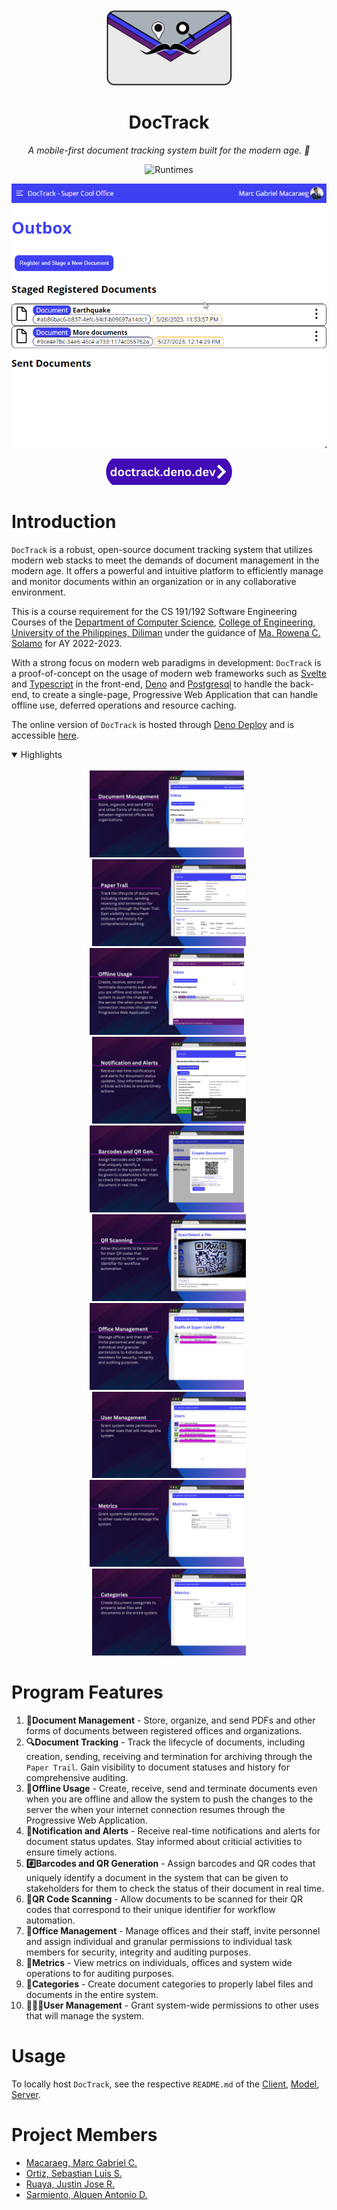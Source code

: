 <div align="center">

<img alt="DocTrack Logo" src="client/src/assets/icons/doctrack.svg" width="200" />

# DocTrack 

*A mobile-first document tracking system built for the modern age. 🚀*

![Runtimes](https://skillicons.dev/icons?i=svelte,ts,deno,postgres,html,css,&theme=light)

![Operation](docs/Operation.gif)

<a href="https://doctrack.deno.dev/">
    <img alt="Link to Website" src="./docs/web-anchor.png" width="40%"/>
</a>

</div>

# Introduction

`DocTrack` is a robust, open-source document tracking system that utilizes modern web stacks to meet the demands of document management in the modern age. It offers a powerful and intuitive platform to efficiently manage and monitor documents within an organization or in any collaborative environment.

This is a course requirement for the CS 191/192 Software Engineering Courses of the [Department of Computer Science][dcs], [College of Engineering][coe], [University of the Philippines, Diliman][upd] under the guidance of [Ma. Rowena C. Solamo](https://dcs.upd.edu.ph/people/rowena-solamo/) for AY 2022-2023.

With a strong focus on modern web paradigms in development: `DocTrack` is a proof-of-concept on the usage of modern web frameworks such as [Svelte][svelte] and [Typescript][ts] in the front-end, [Deno][deno] and [Postgresql][pgsql] to handle the back-end, to create a single-page, Progressive Web Application that can handle offline use, deferred operations and resource caching.

The online version of `DocTrack` is hosted through [Deno Deploy][denodeploy] and is accessible [here][dtrack].

[dtrack]: https://doctrack.deno.dev/
[dcs]: https://dcs.upd.edu.ph/
[coe]: https://coe.upd.edu.ph/
[upd]: https://upd.edu.ph/
[svelte]: https://svelte.dev/
[ts]: https://www.typescriptlang.org/
[deno]: https://deno.com/
[denodeploy]: https://deno.com/deploy/
[pgsql]: https://www.postgresql.org/

<details open>
    <summary>
        Highlights
    </summary>
    <br />
    <div align="center">
        <img width="49%" src="./docs/features/doc-man.png" alt="doc-man" /> 
        &nbsp;
        <img width="49%" src="./docs/features/paper-trail.png" alt="paper-trail" /> 
    </div>
    <div align="center">
        <img width="49%" src="./docs/features/offline-usage.png" alt="ofline-usage" /> 
        &nbsp;
        <img width="49%" src="./docs/features/notifs-alert.png" alt="notifs-alert" /> 
    </div>
    <div align="center">
        <img width="49%" src="./docs/features/barcode-qr.png" alt="barcode-qr" /> 
        &nbsp;
        <img width="49%" src="./docs/features/qr-scan.png" alt="qr-scan" /> 
    </div>
    <div align="center">
        <img width="49%" src="./docs/features/office-man.png" alt="office-man" /> 
        &nbsp;
        <img width="49%" src="./docs/features/user-man.png" alt="user-man" /> 
    </div>
    <div align="center">
        <img width="49%" src="./docs/features/metrics.png" alt="metrics" /> 
        &nbsp;
        <img width="49%" src="./docs/features/categories.png" alt="categories" /> 
    </div>
</details>

# Program Features

1. **📄Document Management** - Store, organize, and send PDFs and other forms of documents between registered offices and organizations.
2. **🔍Document Tracking** - Track the lifecycle of documents, including creation, sending, receiving and termination for archiving through the `Paper Trail`. Gain visibility to document statuses and history for comprehensive auditing.
3. **🔁Offline Usage** - Create, receive, send and terminate documents even when you are offline and allow the system to push the changes to the server the when your internet connection resumes through the Progressive Web Application.
4. **🔔Notification and Alerts** - Receive real-time notifications and alerts for document status updates. Stay informed about criticial activities to ensure timely actions.
5. **#️⃣Barcodes and QR Generation** - Assign barcodes and QR codes that uniquely identify a document in the system that can be given to stakeholders for them to check the status of their document in real time.
6. **📸QR Code Scanning** - Allow documents to be scanned for their QR codes that correspond to their unique identifier for workflow automation.
7. **💼Office Management** - Manage offices and their staff, invite personnel and assign individual and granular permissions to individual task members for security, integrity and auditing purposes.
8. **📶Metrics** - View metrics on individuals, offices and system wide operations to for auditing purposes.
9. **📁Categories** - Create document categories to properly label files and documents in the entire system.
10. **👨🏻‍💼User Management** - Grant system-wide permissions to other uses that will manage the system.

# Usage

To locally host `DocTrack`, see the respective `README.md` of the [Client][clientrme], [Model][modelrme], [Server][serverrme].

[clientrme]: ./client/README.md
[modelrme]: ./model/README.md
[serverrme]: ./server/README.md

# Project Members

* [Macaraeg, Marc Gabriel C.](https://github.com/SporadicToast)
* [Ortiz, Sebastian Luis S.](https://github.com/BastiDood)
* [Ruaya, Justin Jose R.](https://github.com/justinruaya123)
* [Sarmiento, Alquen Antonio D.](https://github.com/Arukuen)
